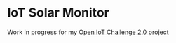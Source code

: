 # IoT Solar Monitor
Work in progress for my [Open IoT Challenge 2.0 project](http://open-iot-challenge.bittailor.ch/edition/second/)


